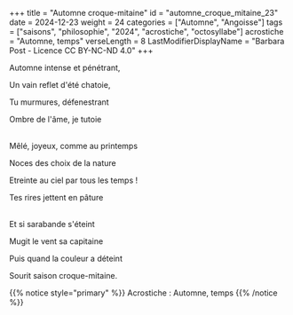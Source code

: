 +++
title = "Automne croque-mitaine"
id = "automne_croque_mitaine_23"
date = 2024-12-23
weight = 24
categories = ["Automne", "Angoisse"]
tags = ["saisons", "philosophie", "2024", "acrostiche", "octosyllabe"]
acrostiche = "Automne, temps"
verseLength = 8
LastModifierDisplayName = "Barbara Post - Licence CC BY-NC-ND 4.0"
+++

Automne intense et pénétrant,

Un vain reflet d'été chatoie,

Tu murmures, défenestrant

Ombre de l'âme, je tutoie

 \
Mêlé, joyeux, comme au printemps

Noces des choix de la nature

Etreinte au ciel par tous les temps !

Tes rires jettent en pâture

 \
Et si sarabande s'éteint

Mugit le vent sa capitaine

Puis quand la couleur a déteint

Sourit saison croque-mitaine.

{{% notice style="primary" %}}
Acrostiche : Automne, temps
{{% /notice %}}
